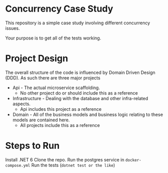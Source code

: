 # Concurrency Case Study
This repository is a simple case study involving different concurrency issues.  

Your purpose is to get all of the tests working.

# Project Design
The overall structure of the code is influenced by Domain Driven Design (DDD).  As such there are three major projects
* Api - The actual microservice scaffolding.
    * No other project do or should include this as a reference
* Infrastructure - Dealing with the database and other infra-related aspects.
    * Api includes this project as a reference
* Domain - All of the business models and business logic relating to these models are contained here. 
    * All projects include this as a reference


# Steps to Run
Install .NET 6
Clone the repo.
Run the postgres service in `docker-compose.yml`
Run the tests (`dotnet test or the like`)
